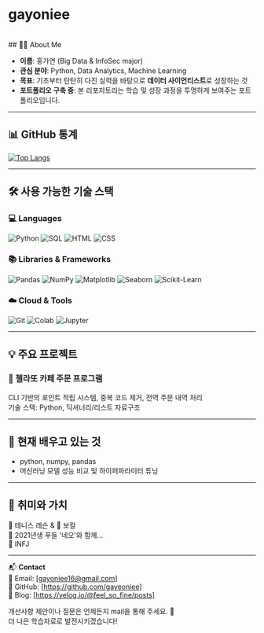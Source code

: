 # gayoniee
<br>
## 🙋‍♀️ About Me

- **이름**: 홍가연 (Big Data & InfoSec major)
- **관심 분야**: Python, Data Analytics, Machine Learning
- **목표**: 기초부터 탄탄히 다진 실력을 바탕으로 **데이터 사이언티스트**로 성장하는 것
- **포트폴리오 구축 중**: 본 리포지토리는 학습 및 성장 과정을 투명하게 보여주는 포트폴리오입니다.

---


## 📊 GitHub 통계
[![Top Langs](https://github-readme-stats.vercel.app/api/top-langs/?username=gayeoniee&layout=compact)](https://github.com/anuraghazra/github-readme-stats)

---

## 🛠️ 사용 가능한 기술 스택

### 💻 Languages
![Python](https://img.shields.io/badge/Python-3776AB?style=flat&logo=python&logoColor=white)
![SQL](https://img.shields.io/badge/SQL-4479A1?style=flat&logo=mysql&logoColor=white)
![HTML](https://img.shields.io/badge/HTML-E34F26?style=flat&logo=html5&logoColor=white)
![CSS](https://img.shields.io/badge/CSS-1572B6?style=flat&logo=css3&logoColor=white)

### 📚 Libraries & Frameworks
![Pandas](https://img.shields.io/badge/Pandas-150458?style=flat&logo=pandas)
![NumPy](https://img.shields.io/badge/NumPy-013243?style=flat&logo=numpy)
![Matplotlib](https://img.shields.io/badge/Matplotlib-11557C?style=flat)
![Seaborn](https://img.shields.io/badge/Seaborn-76B900?style=flat)
![Scikit-Learn](https://img.shields.io/badge/scikit--learn-F7931E?style=flat&logo=scikit-learn)

### ☁️ Cloud & Tools
![Git](https://img.shields.io/badge/Git-F05032?style=flat&logo=git)
![Colab](https://img.shields.io/badge/GoogleColab-F9AB00?style=flat&logo=googlecolab)
![Jupyter](https://img.shields.io/badge/Jupyter-F37626?style=flat&logo=jupyter)

---

## 💡 주요 프로젝트

### 🧊 젤라또 카페 주문 프로그램
CLI 기반의 포인트 적립 시스템, 중복 코드 제거, 전역 주문 내역 처리  
기술 스택: Python, 딕셔너리/리스트 자료구조  



---

## 🌱 현재 배우고 있는 것

- python, numpy, pandas
- 머신러닝 모델 성능 비교 및 하이퍼파라미터 튜닝


---

## 🎨 취미와 가치

🎾 테니스 레슨 & 🎤 보컬    
🐶 2021년생 푸들 '네오'와 함께...    
🧠 INFJ

---

📬 **Contact**  
📧 Email: [gayoniee16@gmail.com]   
💼 GitHub: [https://github.com/gayeoniee]   
📝 Blog: [https://velog.io/@feel_so_fine/posts]   

개선사항 제안이나 질문은 언제든지 mail을 통해 주세요. 🙏  
더 나은 학습자료로 발전시키겠습니다!

